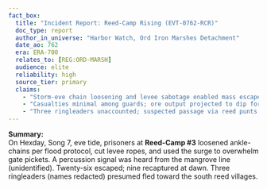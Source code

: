 ```yaml
---
fact_box:
  title: "Incident Report: Reed-Camp Rising (EVT-0762-RCR)"
  doc_type: report
  author_in_universe: "Harbor Watch, Ord Iron Marshes Detachment"
  date_ao: 762
  era: ERA-700
  relates_to: [REG:ORD-MARSH]
  audience: elite
  reliability: high
  source_tier: primary
  claims:
    - "Storm-eve chain loosening and levee sabotage enabled mass escape from penal ore camp."
    - "Casualties minimal among guards; ore output projected to dip for 2–3 seasons."
    - "Three ringleaders unaccounted; suspected passage via reed punts at third tide bell."
---
```


**Summary:**  
On Hexday, Song 7, eve tide, prisoners at **Reed-Camp #3** loosened ankle-chains per flood protocol, cut levee ropes, and used the surge to overwhelm gate pickets. A percussion signal was heard from the mangrove line (unidentified). Twenty-six escaped; nine recaptured at dawn. Three ringleaders (names redacted) presumed fled toward the south reed villages.
